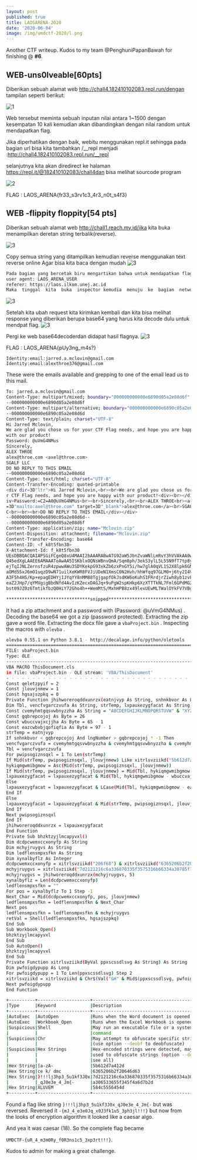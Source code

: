 ```yaml
---
layout: post
published: true
title: LAOSARENA-2020
date: '2020-06-04'
image: /img/umdctf-2020/l.png
---
```

Another CTF writeup. Kudos to my team @PenghuniPapanBawah for finishing @ **#6**.

## WEB-uns0lveable[60pts]

Diberikan sebuah alamat web http://chall4.182410102083.repl.run/dengan tampilan seperti berikut:

![1](/img/umdctf-2020/1.png)



Web  tersebut  meminta  sebuah inputan nilai  antara  1~1500  dengan  kesempatan  10  kali kemudian   akan   dibandingkan   dengan   nilai   random untuk   mendapatkan   flag. 

Jika diperhatikan dengan baik, webitu menggunakan repl.it sehingga pada bagian url bisa kita tambahkan /__repl menjadi :http://chall4.182410102083.repl.run/__repl

selanjutnya kita akan diredirect ke halaman https://repl.it/@182410102083/chall4dan bisa melihat sourcode program

![2](/img/umdctf-2020/2.png)

FLAG : LAOS_ARENA{fr33_s3rv1c3_4r3_n0t_s4f3}



## WEB -flippity floppity[54 pts]

Diberikan  sebuah  alamat  web http://chall1.reach.my.id/jika  kita  buka  menampilkan deretan string terbalik(reverse).

![3](/img/umdctf-2020/3.png)


Copy semua string yang ditampilkan kemudian reverse menggunakan text reverse online Agar bisa kita baca dengan mudah
![3](/img/umdctf-2020/3.png)

```bash
Pada bagian yang bercetak biru mengartikan bahwa untuk mendapatkan flag yang diencode base64 harus melakukan request dengan 
user agent: LAOS_ARENA_USER
referer: https://laos.ilkom.unej.ac.id
Maka  tinggal  kita  buka  inspector kemudia  menuju  ke  bagian  network  untuk mengedit request.
```
![3](/img/umdctf-2020/3.png)


Setelah kita ubah request kita kirimkan kembali dan kita bisa melihat response yang diberikan berupa base64 yang harus kita decode dulu untuk mendpat flag.
![3](/img/umdctf-2020/3.png)



Pergi ke web base64decoderdan didapat hasil flagnya.
![3](/img/umdctf-2020/3.png)



FLAG : LAOS_ARENA{pUy3ng_m4s?}
```
Identity:email:jarred.a.mclovin@gmail.com
Identity:email:alexthroe376@gmail.com
```

These were the emails available and grepping to one of the email lead us to this mail.

```bash
To: jarred.a.mclovin@gmail.com
Content-Type: multipart/mixed; boundary="000000000000e6890d05a2e08d6f"
--000000000000e6890d05a2e08d6f
Content-Type: multipart/alternative; boundary="000000000000e6890c05a2e08d6d"
--000000000000e6890c05a2e08d6d
Content-Type: text/plain; charset="UTF-8"
Hi Jarred Mclovin,
We are glad you chose us for your CTF Flag needs, and hope you are happy
with our product!
Password: @uVmG4NMus
Sincerely,
ALEX THROE
alex@throe.com <axel@throe.com>
SGALF LLC
DO NO REPLY TO THIS EMAIL
--000000000000e6890c05a2e08d6d
Content-Type: text/html; charset="UTF-8"
Content-Transfer-Encoding: quoted-printable
<div dir=3D"ltr">Hi Jarred Mclovin,<br><br>We are glad you chose us for you=
r CTF Flag needs, and hope you are happy with our product!<div><br></div><d=
iv>Password:=C2=A0@uVmG4NMus<br><br>Sincerely,<br><br>ALEX THROE<br><a href=
=3D"mailto:axel@throe.com" target=3D"_blank">alex@throe.com</a><br>SGALF LL=
C<br><br><br>DO NO REPLY TO THIS EMAIL</div></div>
--000000000000e6890c05a2e08d6d--
--000000000000e6890d05a2e08d6f
Content-Type: application/zip; name="Mclovin.zip"
Content-Disposition: attachment; filename="Mclovin.zip"
Content-Transfer-Encoding: base64
Content-ID: <f_k8t5fbn30>
X-Attachment-Id: f_k8t5fbn30
UEsDBBQACQAIAPSGiFCgeQ8xU4MAAI2bAAARABwATG92aW5JbnZvaWNlLmRvY3hVVAkAA0w6jl63
Q45edXgLAAEE6AMAAAToAwAA5ISKblxOQNsWBnvQmA/Sqm8ph/3ekS3ylL5L55N9fT7tp8yoQrej
ejTqIJNLZernsfzuR4zpwwAWu3SDYKekpG93xkZb6zxPnGY5i/hw7glA0qVL1S2X8lpk6GNy/QqH
aOMd55xJ6mO1uqzD9wN71uilXeKWR8FVJiUDeN1XmsC0N2Hvh/hhWfqq97GLM0+j6ty2I4VmQVIQ
A3F5h4HS/Kp+epagEDHYjIJYqYY8nMM88TgjgapfOkJsdKW6oKuhS1FRrdjrZiwh8yb1zvFiYWUS
eaZ2JHp7/qYMVgigBbdNfd4AvIzKZecxDAGJq+9uPgW2spKHkp6XzXTTTkNL7Fml6GPdMG2UCjzx
bst09JZ0z6TmtikfbzQ0HiY72Gho4h++WemMtS/MxhHPB8zx49lexUEwMLTWalOYkFV7VBg2Kvdi

********************************snipped**************************************
```

It had a zip attachment and a password with (Password: @uVmG4NMus) . Decoding the base64 we got a zip (password protected). Extracting the zip gave a word file. Extracting the docx file gave a `vbaProject.bin` . Inspecting the macros with `olevba` .

```bash
olevba 0.55.1 on Python 3.8.1 - http://decalage.info/python/oletools
===============================================================================
FILE: vbaProject.bin
Type: OLE
-------------------------------------------------------------------------------
VBA MACRO ThisDocument.cls 
in file: vbaProject.bin - OLE stream: 'VBA/ThisDocument'
- - - - - - - - - - - - - - - - - - - - - - - - - - - - - - - - - - - - - - - 
Const qeletzpyif = 2
Const jlouvjnmew = 1
Const hgsajszpkq = 0
Private Function jhihworeroqddxunrzx(eatnjvyp As String, snhnkbvor As Long) As String
Dim Tbl, vencfvgarczvufa As String, strTemp, lxpauxezygfacat As String, pwipsogiznsqxl As Long, hykiqmgwmibgmow As Byte
Const cvemyhmtgqsvwbnyzzha As String = "ABCDEFGHIJKLMNOPQRSTUVW" & "XYZ"
Const gqbrepcojoj As Byte = 26
Const wbuccvajxcjjha As Byte = 65 - 1
Const eazcwbvbjqofiqfia As Byte = 97 - 1
strTemp = eatnjvyp
If snhnkbvor < gqbrepcojoj And lngNumber > gqbrepcojoj * -1 Then
vencfvgarczvufa = cvemyhmtgqsvwbnyzzha & cvemyhmtgqsvwbnyzzha & cvemyhmtgqsvwbnyzzha & cvemyhmtgqsvwbnyzzha
Tbl = vencfvgarczvufa
For pwipsogiznsqxl = 1 To Len(strTemp)
If Mid(strTemp, pwipsogiznsqxl, jlouvjnmew) Like xitrlsvziikd("5b612d7a412d") & xitrlsvziikd("5a5d") Then
hykiqmgwmibgmow = Asc(Mid(strTemp, pwipsogiznsqxl, jlouvjnmew))
If Mid(strTemp, pwipsogiznsqxl, jlouvjnmew) = Mid(Tbl, hykiqmgwmibgmow - wbuccvajxcjjha, jlouvjnmew) Then
lxpauxezygfacat = lxpauxezygfacat & Mid(Tbl, hykiqmgwmibgmow - wbuccvajxcjjha + snhnkbvor, jlouvjnmew)
Else
lxpauxezygfacat = lxpauxezygfacat & LCase(Mid(Tbl, hykiqmgwmibgmow - eazcwbvbjqofiqfia + snhnkbvor, jlouvjnmew))
End If
Else
lxpauxezygfacat = lxpauxezygfacat & Mid(strTemp, pwipsogiznsqxl, jlouvjnmew)
End If
Next pwipsogiznsqxl
End If
jhihworeroqddxunrzx = lxpauxezygfacat
End Function
Private Sub bhzktzyjlmcapyvxl()
Dim dcdpcwemxccxonyfp As String
Dim mchyjruygvs As String
Dim ledflensmpxsfkn As String
Dim xynalbyflz As Integer
dcdpcwemxccxonyfp = xitrlsvziikd("206f68") & xitrlsvziikd("6365206b2f20646d63")
mchyjruygvs = xitrlsvziikd("7d2121216c6a336870335f3575316b66334a30785f714a306533655f345f4a6d7b2d") & xitrlsvziikd("584c5556454d")
mchyjruygvs = jhihworeroqddxunrzx(mchyjruygvs, 5)
xynalbyflz = Len(dcdpcwemxccxonyfp)
ledflensmpxsfkn = ""
For pos = xynalbyflz To 1 Step -1
Next_Char = Mid(dcdpcwemxccxonyfp, pos, jlouvjnmew)
ledflensmpxsfkn = ledflensmpxsfkn & Next_Char
Next pos
ledflensmpxsfkn = ledflensmpxsfkn & mchyjruygvs
retVal = Shell(ledflensmpxsfkn, hgsajszpkq)
End Sub
Sub Workbook_Open()
bhzktzyjlmcapyvxl
End Sub
Sub AutoOpen()
bhzktzyjlmcapyvxl
End Sub
Private Function xitrlsvziikd(ByVal ppxscssdlsvg As String) As String
Dim pwfoigdypupp As Long
For pwfoigdypupp = 1 To Len(ppxscssdlsvg) Step 2
xitrlsvziikd = xitrlsvziikd & Chr$(Val("&H" & Mid$(ppxscssdlsvg, pwfoigdypupp, 2)))
Next pwfoigdypupp
End Function

+----------+--------------------+---------------------------------------------+
|Type      |Keyword             |Description                                  |
+----------+--------------------+---------------------------------------------+
|AutoExec  |AutoOpen            |Runs when the Word document is opened        |
|AutoExec  |Workbook_Open       |Runs when the Excel Workbook is opened       |
|Suspicious|Shell               |May run an executable file or a system       |
|          |                    |command                                      |
|Suspicious|Chr                 |May attempt to obfuscate specific strings    |
|          |                    |(use option --deobf to deobfuscate)          |
|Suspicious|Hex Strings         |Hex-encoded strings were detected, may be    |
|          |                    |used to obfuscate strings (option --decode to|
|          |                    |see all)                                     |
|Hex String|[a-zA-              |5b612d7a412d                                 |
|Hex String|ce k/ dmc           |6365206b2f20646d63                           |
|Hex String|}!!!lj3hp3_5u1kf3J0x|7d2121216c6a336870335f3575316b66334a30785f714|
|          |_qJ0e3e_4_Jm{-      |a306533655f345f4a6d7b2d                      |
|Hex String|XLUVEM              |584c5556454d                                 |
+----------+--------------------+---------------------------------------------+

```

Found a flag like string `}!!!lj3hp3_5u1kf3J0x_qJ0e3e_4_Jm{-` but was reversed. Reversed it `-{mJ_4_e3e0Jq_x0J3fk1u5_3ph3jl!!!}` but now from the looks of encryption algorithm it looked like a caesar algo.

And yea it was caesar (18). So the complete flag became

`UMDCTF-{uR_4_m3m0Ry_f0R3ns1c5_3xp3rt!!!}`.

Kudos to admin for making a great challenge.

